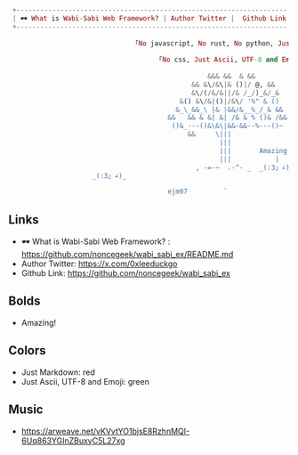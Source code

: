 ```elixir
 +------------------------------------------------------------------------------------------------------------+  
 | 🕶 What is Wabi-Sabi Web Framework? | Author Twitter |  Github Link  |         ꂖ  ꈠ  ꅁ  ꀦ  ꄃ  ꇐ  ꅐ  ꅃ      |
 +------------------------------------------------------------------------------------------------------------+
 
                               「No javascript, No rust, No python, Just Markdown.」
                           
                                     「No css, Just Ascii, UTF-8 and Emoji.」
               
                                                  &&& &&  & &&
                                              && &\/&\|& ()|/ @, &&
                                              &\/(/&/&||/& /_/)_&/_&
                                           &() &\/&|()|/&\/ '%" & ()
                                          &_\_&&_\ |& |&&/&__%_/_& &&
                                        &&   && & &| &| /& & % ()& /&&
                                         ()&_---()&\&\|&&-&&--%---()~
                                             &&     \|||
                                                     |||         
                                                     |||       Amazing!
                                                     |||           |
                                               , -=-~  .-^- _  _(:3」∠)_             _(:3」∠)_
                     _(:3」∠)_                                               _(:3」∠)_ 

                                        ejm97         `
```

## Links

* 🕶 What is Wabi-Sabi Web Framework? : https://github.com/noncegeek/wabi_sabi_ex/README.md
* Author Twitter: https://x.com/0xleeduckgo
* Github Link: https://github.com/noncegeek/wabi_sabi_ex

## Bolds

* Amazing!

## Colors

* Just Markdown: red
*  Just Ascii, UTF-8 and Emoji: green

## Music

* https://arweave.net/vKVvtYO1bjsE8RzhnMQI-6Uq863YGInZBuxyC5L27xg
